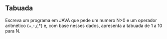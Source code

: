 ## Tabuada
Escreva um programa em JAVA que pede um numero N>0 e um operador
aritmético (+,-,/,*) e, com base nesses dados, apresenta a tabuada de 1 a 10 para N.